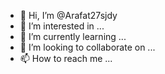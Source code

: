 - 👋 Hi, I’m @Arafat27sjdy
- 👀 I’m interested in ...
- 🌱 I’m currently learning ...
- 💞️ I’m looking to collaborate on ...
- 📫 How to reach me ...

<!---
Arafat27sjdy/Arafat27sjdy is a ✨ special ✨ repository because its `README.md` (this file) appears on your GitHub profile.
You can click the Preview link to take a look at your changes.
--->
